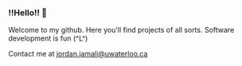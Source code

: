 ### !!Hello!! 🐒

Welcome to my github. Here you'll find projects of all sorts. Software development is fun (^L^)

Contact me at jordan.jamali@uwaterloo.ca
